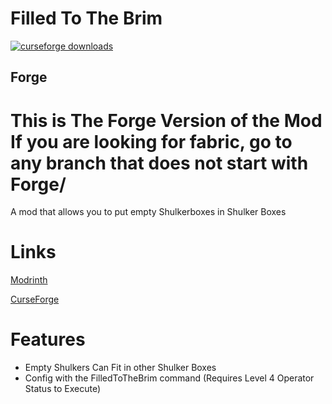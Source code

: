 # Filled To The Brim
[![curseforge downloads](https://cf.way2muchnoise.eu/full_filledtothebrim_downloads.svg)](https://curseforge.com/minecraft/mc-mods/filledtothebrim)

## Forge

# This is The Forge Version of the Mod If you are looking for fabric, go to any branch that does not start with  Forge/




A mod that allows you to put empty Shulkerboxes in Shulker Boxes

# Links
[Modrinth](https://modrinth.com/mod/filledtothebrim)

[CurseForge](https://www.curseforge.com/minecraft/mc-mods/filled-to-the-brim)


# Features

- Empty Shulkers Can Fit in other Shulker Boxes
- Config with the FilledToTheBrim command (Requires Level 4 Operator Status to Execute)


